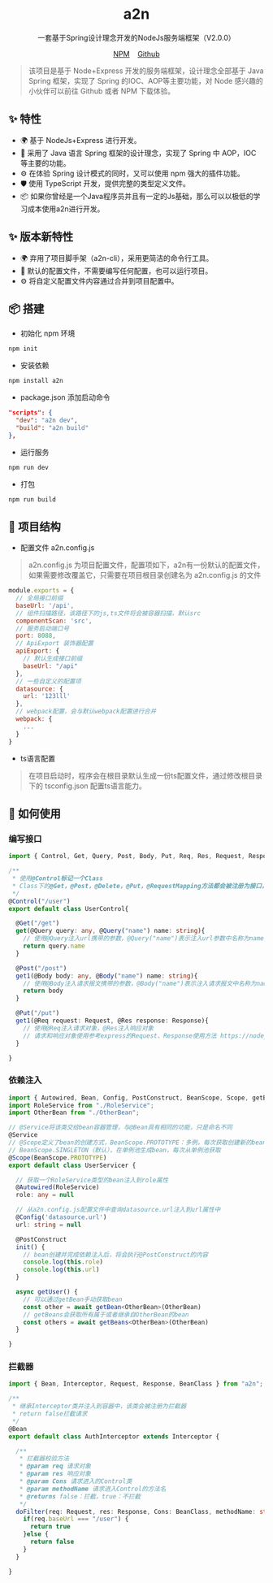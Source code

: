 <h1 align="center">a2n</h1>

<div align="center">
  
一套基于Spring设计理念开发的NodeJs服务端框架（V2.0.0）

[NPM][npm-url]&nbsp;&nbsp;&nbsp;&nbsp;[Github][github-url]

[npm-url]: https://www.npmjs.com/package/a2n
[github-url]: https://github.com/lwq0615/a2n
  
</div>

> 该项目是基于 Node+Express 开发的服务端框架，设计理念全部基于 Java Spring 框架，实现了 Spring 的IOC、AOP等主要功能，对 Node 感兴趣的小伙伴可以前往 Github 或者 NPM 下载体验。

## ✨ 特性

- 🌍 基于 NodeJs+Express 进行开发。
- 🌈 采用了 Java 语言 Spring 框架的设计理念，实现了 Spring 中 AOP，IOC 等主要的功能。
- ⚙️ 在体验 Spring 设计模式的同时，又可以使用 npm 强大的插件功能。
- 🛡 使用 TypeScript 开发，提供完整的类型定义文件。
- 📦 如果你曾经是一个Java程序员并且有一定的Js基础，那么可以以极低的学习成本使用a2n进行开发。

## ✨ 版本新特性

- 🌍 弃用了项目脚手架（a2n-cli），采用更简洁的命令行工具。
- 🌈 默认的配置文件，不需要编写任何配置，也可以运行项目。
- ⚙️ 将自定义配置文件内容通过合并到项目配置中。

## 📦 搭建

- 初始化 npm 环境

```bash
npm init
```

- 安装依赖

```bash
npm install a2n
```

- package.json 添加启动命令

```json
"scripts": {
  "dev": "a2n dev",
  "build": "a2n build"
},
```

- 运行服务

```bash
npm run dev
```

- 打包

```bash
npm run build
```

## 🔨 项目结构

- 配置文件 a2n.config.js

> a2n.config.js 为项目配置文件，配置项如下，a2n有一份默认的配置文件，如果需要修改覆盖它，只需要在项目根目录创建名为 a2n.config.js 的文件

```js
module.exports = {
  // 全局接口前缀
  baseUrl: '/api',
  // 组件扫描路径，该路径下的js,ts文件将会被容器扫描，默认src
  componentScan: 'src',
  // 服务启动端口号
  port: 8088,
  // ApiExport 装饰器配置
  apiExport: {
    // 默认生成接口前缀
    baseUrl: "/api"
  },
  // 一些自定义的配置项
  datasource: {
    url: '123lll'
  },
  // webpack配置，会与默认webpack配置进行合并
  webpack: {
    ...
  }
}
```

- ts语言配置

> 在项目启动时，程序会在根目录默认生成一份ts配置文件，通过修改根目录下的 tsconfig.json 配置ts语言能力。

## 🌈 如何使用

### 编写接口

```ts
import { Control, Get, Query, Post, Body, Put, Req, Res, Request, Response } from 'a2n';

/**
 * 使用@Control标记一个Class
 * Class下的@Get，@Post，@Delete，@Put，@RequestMapping方法都会被注册为接口，方法return的值作为接口返回值
 */
@Control("/user")
export default class UserControl{

  @Get("/get")
  get(@Query query: any, @Query("name") name: string){
    // 使用@Query注入url携带的参数，@Query("name")表示注入url参数中名称为name的参数
    return query.name
  }

  @Post("/post")
  get1(@Body body: any, @Body("name") name: string){
    // 使用@Body注入请求报文携带的参数，@Body("name")表示注入请求报文中名称为name的参数
    return body
  }

  @Put("/put")
  get1(@Req request: Request, @Res response: Response){
    // 使用@Req注入请求对象，@Res注入响应对象
    // 请求和响应对象使用参考express的Request、Response使用方法 https://nodejs.cn/express/4x/api/req/
  }

}
```

### 依赖注入

```ts
import { Autowired, Bean, Config, PostConstruct, BeanScope, Scope, getBean, getBeans } from "a2n";
import RoleService from "./RoleService";
import OtherBean from "./OtherBean";

// @Service将该类交给bean容器管理，与@Bean具有相同的功能，只是命名不同
@Service
// @Scope定义了bean的创建方式，BeanScope.PROTOTYPE：多例，每次获取创建新的bean
// BeanScope.SINGLETON（默认），在单例池生成bean，每次从单例池获取
@Scope(BeanScope.PROTOTYPE)
export default class UserServicer {

  // 获取一个RoleService类型的bean注入到role属性
  @Autowired(RoleService)
  role: any = null

  // 从a2n.config.js配置文件中查询datasource.url注入到url属性中
  @Config('datasource.url')
  url: string = null

  @PostConstruct
  init() {
    // bean创建并完成依赖注入后，将会执行@PostConstruct的内容
    console.log(this.role)
    console.log(this.url)
  }

  async getUser() {
    // 可以通过getBean手动获取bean
    const other = await getBean<OtherBean>(OtherBean)
    // getBeans会获取所有属于或者继承自OtherBean的bean
    const others = await getBeans<OtherBean>(OtherBean)
  }

}
```

### 拦截器

```ts
import { Bean, Interceptor, Request, Response, BeanClass } from "a2n";

/**
 * 继承Interceptor类并注入到容器中，该类会被注册为拦截器
 * return false拦截请求
 */
@Bean
export default class AuthInterceptor extends Interceptor {

  /**
   * 拦截器校验方法
   * @param req 请求对象
   * @param res 响应对象
   * @param Cons 请求进入的Control类
   * @param methodName 请求进入Control的方法名
   * @returns false：拦截，true：不拦截
   */
  doFilter(req: Request, res: Response, Cons: BeanClass, methodName: string): boolean {
    if(req.baseUrl === "/user") {
      return true
    }else {
      return false
    }
  }

}
```
